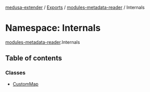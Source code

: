 [medusa-extender](../README.md) / [Exports](../modules.md) / [modules-metadata-reader](modules_metadata_reader.md) / Internals

# Namespace: Internals

[modules-metadata-reader](modules_metadata_reader.md).Internals

## Table of contents

### Classes

- [CustomMap](../classes/modules_metadata_reader.Internals.CustomMap.md)

